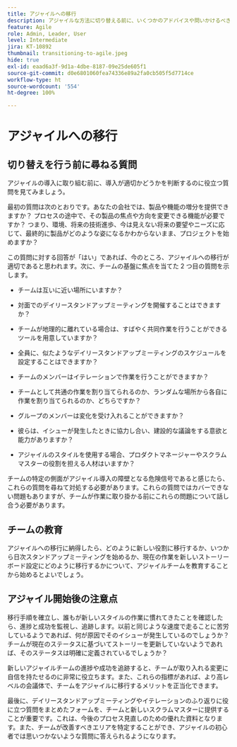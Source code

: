 ```yaml
---
title: アジャイルへの移行
description: アジャイルな方法に切り替える前に、いくつかのアドバイスや問いかけるべき質問を確認してください。
feature: Agile
role: Admin, Leader, User
level: Intermediate
jira: KT-10892
thumbnail: transitioning-to-agile.jpeg
hide: true
exl-id: eaad6a3f-9d1a-4dbe-8187-09e25de605f1
source-git-commit: d0e6801060fea74336e89a2fa0cb505f5d7714ce
workflow-type: ht
source-wordcount: '554'
ht-degree: 100%

---
```


# アジャイルへの移行

## 切り替えを行う前に尋ねる質問

アジャイルの導入に取り組む前に、導入が適切かどうかを判断するのに役立つ質問を見てみましょう。

最初の質問は次のとおりです。あなたの会社では、製品や機能の増分を提供できますか？ プロセスの途中で、その製品の焦点や方向を変更できる機能が必要ですか？ つまり、環境、将来の技術進歩、今は見えない将来の要望やニーズに応じて、最終的に製品がどのような姿になるかわからないまま、プロジェクトを始めますか？

この質問に対する回答が「はい」であれば、今のところ、アジャイルへの移行が適切であると思われます。次に、チームの基盤に焦点を当てた 2 つ目の質問を示します。

* チームは互いに近い場所にいますか？

* 対面でのデイリースタンドアップミーティングを開催することはできますか？

* チームが地理的に離れている場合は、すばやく共同作業を行うことができるツールを用意していますか？

* 全員に、似たようなデイリースタンドアップミーティングのスケジュールを設定することはできますか？

* チームのメンバーはイテレーションで作業を行うことができますか？

* チームとして共通の作業を割り当てられるのか、ランダムな場所から各自に作業を割り当てられるのか、どちらですか？

* グループのメンバーは変化を受け入れることができますか？

* 彼らは、イシューが発生したときに協力し合い、建設的な議論をする意欲と能力がありますか？

* アジャイルのスタイルを使用する場合、プロダクトマネージャーやスクラムマスターの役割を担える人材はいますか？


チームの特定の側面がアジャイル導入の障壁となる危険信号であると感じたら、これらの質問を尋ねて対処する必要があります。これらの質問ではカバーできない問題もありますが、チームが作業に取り掛かる前にこれらの問題について話し合う必要があります。


## チームの教育

アジャイルへの移行に納得したら、どのように新しい役割に移行するか、いつから日次スタンドアップミーティングを始めるか、現在の作業を新しいストーリーボード設定にどのように移行するかについて、アジャイルチームを教育することから始めるとよいでしょう。


## アジャイル開始後の注意点

移行手順を確立し、誰もが新しいスタイルの作業に慣れてきたことを確認したら、進捗と成功を監視し、追跡します。以前と同じような速度で走ることに苦労しているようであれば、何が原因でそのイシューが発生しているのでしょうか？チームが現在のステータスに基づいてストーリーを更新していないようであれば、そのステータスは明確に定義されているでしょうか？

新しいアジャイルチームの進捗や成功を追跡すると、チームが取り入れる変更に自信を持たせるのに非常に役立ちます。また、これらの指標があれば、より高レベルの会議体で、チームをアジャイルに移行するメリットを正当化できます。

最後に、デイリースタンドアップミーティングやイテレーションのふり返りに役に立つ質問をまとめたフォームを、チームと新しいスクラムマスターに提供することが重要です。これは、今後のプロセス見直しのための優れた資料となります。また、チームが改善すべきエリアを特定することができ、アジャイルの初心者では思いつかないような質問に答えられるようになります。
